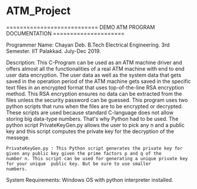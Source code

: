 # ATM_Project
=========================== DEMO ATM PROGRAM DOCUMENTATION =====================

Programmer Name: Chayan Deb.
		 B.Tech Electrical Engineering.
		 3rd Semester.
		 IIT Palakkad.
		 July-Dec 2019.

Description: This C-Program can be used as an ATM machine driver and offers almost all the functionalities of a real ATM machine 
	with end to end user data encryption. The user data as well as the system data that gets saved in the operation period of the ATM 
	machine gets saved in the specific text files in an encrypted format that uses top-of-the-line RSA encryption method.
	This RSA encryption ensures no data can be extracted from the files unless the security password can be guessed.
	This program uses two python scripts that runs when the files are to be encrypted or decrypted. These scripts are used because 
	standard C-language does not allow storing big data-type numbers. That's why Python had to be used.
	The python script PrivateKeyGen.py allows the user to pick any n and a public key and this script computes the private key for the 
	decryption of the messege.
	
	PrivateKeyGen.py : This Python script generates the private key for given any public key given the prime factors p and q of the
	number n. This script can be used for generating a unique private key for your unique  public key. But be sure to use smaller 
	numbers.

System Requirements: Windows OS with python interpreter installed.
